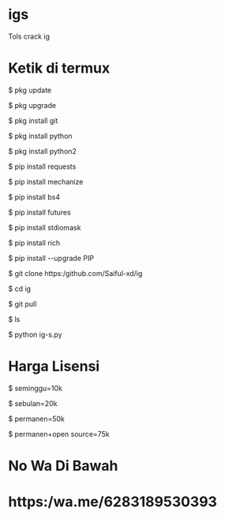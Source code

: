 # igs
Tols crack ig

# Ketik di termux

$ pkg update

$ pkg upgrade

$ pkg install git

$ pkg install python

$ pkg install python2

$ pip install requests

$ pip install mechanize

$ pip install bs4

$ pip install futures

$ pip install stdiomask

$ pip install rich

$ pip install --upgrade PIP

$ git clone https:/github.com/Saiful-xd/ig

$ cd ig

$ git pull

$ ls

$ python ig-s.py

# Harga Lisensi

$ seminggu=10k

$ sebulan=20k

$ permanen=50k

$ permanen+open source=75k

# No Wa Di Bawah

# https:/wa.me/6283189530393
